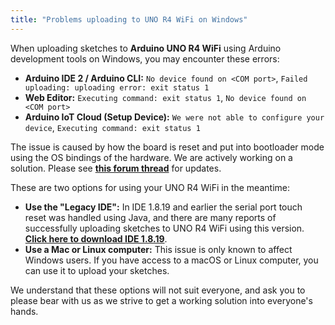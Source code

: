 ```yaml
---
title: "Problems uploading to UNO R4 WiFi on Windows"
---
```


When uploading sketches to **Arduino UNO R4 WiFi** using Arduino development tools on Windows, you may encounter these errors:

* **Arduino IDE 2 / Arduino CLI:** `No device found on <COM port>`, `Failed uploading: uploading error: exit status 1`
* **Web Editor:** `Executing command: exit status 1`, `No device found on <COM port>`
* **Arduino IoT Cloud (Setup Device):** `We were not able to configure your device`, `Executing command: exit status 1`

The issue is caused by how the board is reset and put into bootloader mode using the OS bindings of the hardware. We are actively working on a solution. Please see **[this forum thread](https://forum.arduino.cc/t/device-not-showing-in-com-port/1142476)** for updates.

These are two options for using your UNO R4 WiFi in the meantime:

* **Use the "Legacy IDE":** In IDE 1.8.19 and earlier the serial port touch reset was handled using Java, and there are many reports of successfully uploading sketches to UNO R4 WiFi using this version. **[Click here to download IDE 1.8.19](https://downloads.arduino.cc/arduino-1.8.19-windows.exe)**.
* **Use a Mac or Linux computer:** This issue is only known to affect Windows users. If you have access to a macOS or Linux computer, you can use it to upload your sketches.

We understand that these options will not suit everyone, and ask you to please bear with us as we strive to get a working solution into everyone's hands.
